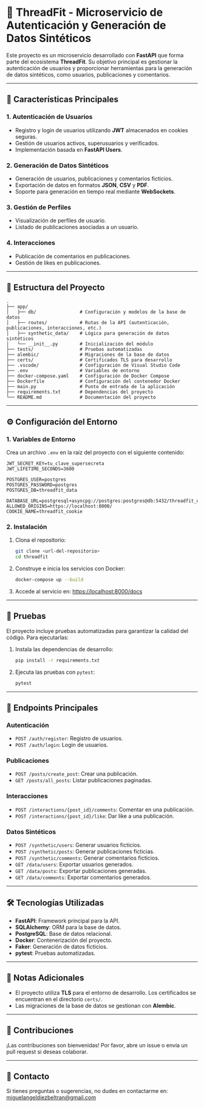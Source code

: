 # 🧵 ThreadFit - Microservicio de Autenticación y Generación de Datos Sintéticos

Este proyecto es un microservicio desarrollado con **FastAPI** que forma parte del ecosistema **ThreadFit**. Su objetivo principal es gestionar la autenticación de usuarios y proporcionar herramientas para la generación de datos sintéticos, como usuarios, publicaciones y comentarios.

---

## 🚀 Características Principales

### 1. **Autenticación de Usuarios**
- Registro y login de usuarios utilizando **JWT** almacenados en cookies seguras.
- Gestión de usuarios activos, superusuarios y verificados.
- Implementación basada en **FastAPI Users**.

### 2. **Generación de Datos Sintéticos**
- Generación de usuarios, publicaciones y comentarios ficticios.
- Exportación de datos en formatos **JSON**, **CSV** y **PDF**.
- Soporte para generación en tiempo real mediante **WebSockets**.

### 3. **Gestión de Perfiles**
- Visualización de perfiles de usuario.
- Listado de publicaciones asociadas a un usuario.

### 4. **Interacciones**
- Publicación de comentarios en publicaciones.
- Gestión de likes en publicaciones.

---

## 📂 Estructura del Proyecto

```
.
├── app/
│   ├── db/                # Configuración y modelos de la base de datos
│   ├── routes/            # Rutas de la API (autenticación, publicaciones, interacciones, etc.)
│   ├── synthetic_data/    # Lógica para generación de datos sintéticos
│   └── __init__.py        # Inicialización del módulo
├── tests/                 # Pruebas automatizadas
├── alembic/               # Migraciones de la base de datos
├── certs/                 # Certificados TLS para desarrollo
├── .vscode/               # Configuración de Visual Studio Code
├── .env                   # Variables de entorno
├── docker-compose.yaml    # Configuración de Docker Compose
├── Dockerfile             # Configuración del contenedor Docker
├── main.py                # Punto de entrada de la aplicación
├── requirements.txt       # Dependencias del proyecto
└── README.md              # Documentación del proyecto
```

---

## ⚙️ Configuración del Entorno

### 1. **Variables de Entorno**
Crea un archivo `.env` en la raíz del proyecto con el siguiente contenido:

```env
JWT_SECRET_KEY=tu_clave_supersecreta
JWT_LIFETIME_SECONDS=3600

POSTGRES_USER=postgres
POSTGRES_PASSWORD=postgres
POSTGRES_DB=threadfit_data

DATABASE_URL=postgresql+asyncpg://postgres:postgres@db:5432/threadfit_data
ALLOWED_ORIGINS=https://localhost:8000/
COOKIE_NAME=threadfit_cookie
```

### 2. **Instalación**
1. Clona el repositorio:
   ```bash
   git clone <url-del-repositorio>
   cd threadfit
   ```
2. Construye e inicia los servicios con Docker:
   ```bash
   docker-compose up --build
   ```
3. Accede al servicio en: [https://localhost:8000/docs](https://localhost:8000/docs)

---

## 🧪 Pruebas

El proyecto incluye pruebas automatizadas para garantizar la calidad del código. Para ejecutarlas:

1. Instala las dependencias de desarrollo:
   ```bash
   pip install -r requirements.txt
   ```
2. Ejecuta las pruebas con `pytest`:
   ```bash
   pytest
   ```

---

## 📜 Endpoints Principales

### **Autenticación**
- `POST /auth/register`: Registro de usuarios.
- `POST /auth/login`: Login de usuarios.

### **Publicaciones**
- `POST /posts/create_post`: Crear una publicación.
- `GET /posts/all_posts`: Listar publicaciones paginadas.

### **Interacciones**
- `POST /interactions/{post_id}/comments`: Comentar en una publicación.
- `POST /interactions/{post_id}/like`: Dar like a una publicación.

### **Datos Sintéticos**
- `POST /synthetic/users`: Generar usuarios ficticios.
- `POST /synthetic/posts`: Generar publicaciones ficticias.
- `POST /synthetic/comments`: Generar comentarios ficticios.
- `GET /data/users`: Exportar usuarios generados.
- `GET /data/posts`: Exportar publicaciones generadas.
- `GET /data/comments`: Exportar comentarios generados.

---

## 🛠️ Tecnologías Utilizadas

- **FastAPI**: Framework principal para la API.
- **SQLAlchemy**: ORM para la base de datos.
- **PostgreSQL**: Base de datos relacional.
- **Docker**: Contenerización del proyecto.
- **Faker**: Generación de datos ficticios.
- **pytest**: Pruebas automatizadas.

---

## 📝 Notas Adicionales

- El proyecto utiliza **TLS** para el entorno de desarrollo. Los certificados se encuentran en el directorio `certs/`.
- Las migraciones de la base de datos se gestionan con **Alembic**.

---

## 🤝 Contribuciones

¡Las contribuciones son bienvenidas! Por favor, abre un issue o envía un pull request si deseas colaborar.

---

## 📧 Contacto

Si tienes preguntas o sugerencias, no dudes en contactarme en: miguelangeldiezbeltran@gmail.com
